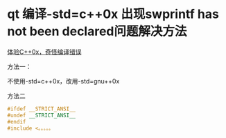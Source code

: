 # qt 编译-std=c++0x 出现swprintf has not been declared问题解决方法

[体验C++0x，奇怪编译错误](http://bbs.csdn.net/topics/300238775)
 
方法一：

不使用-std=c++0x，改用-std=gnu++0x
 
方法二

```c++
#ifdef __STRICT_ANSI__ 
#undef __STRICT_ANSI__ 
#endif 
#include <。。。。。
```